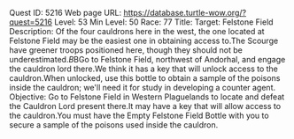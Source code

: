 Quest ID: 5216
Web page URL: https://database.turtle-wow.org/?quest=5216
Level: 53
Min Level: 50
Race: 77
Title: Target: Felstone Field
Description: Of the four cauldrons here in the west, the one located at Felstone Field may be the easiest one in obtaining access to.The Scourge have greener troops positioned here, though they should not be underestimated.$B$BGo to Felstone Field, northwest of Andorhal, and engage the cauldron lord there.We think it has a key that will unlock access to the cauldron.When unlocked, use this bottle to obtain a sample of the poisons inside the cauldron; we'll need it for study in developing a counter agent.
Objective: Go to Felstone Field in Western Plaguelands to locate and defeat the Cauldron Lord present there.It may have a key that will allow access to the cauldron.You must have the Empty Felstone Field Bottle with you to secure a sample of the poisons used inside the cauldron.
